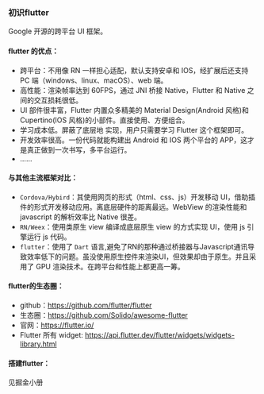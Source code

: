 ### 初识flutter

Google 开源的跨平台 UI 框架。

#### flutter 的优点：
  - 跨平台：不用像 RN 一样担心适配，默认支持安卓和 IOS，经扩展后还支持 PC 端（windows、linux、macOS）、web 端。
  - 高性能：渲染帧率达到 60FPS，通过 JNI 桥接 Native，Flutter 和 Native 之间的交互损耗很低。
  - UI 部件很丰富，Flutter 内置众多精美的 Material Design(Android 风格)和Cupertino(IOS 风格)的小部件。直接使用、方便组合。
  - 学习成本低。屏蔽了底层地 实现，用户只需要学习 Flutter 这个框架即可。
  - 开发效率很高。一份代码就能构建出 Android 和 IOS 两个平台的 APP，这才是真正做到一次书写，多平台运行。
  - ......

#### 与其他主流框架对比：
  - `Cordova/Hybird`：其使用网页的形式（html、css、js）开发移动 UI，借助插件的形式开发移动应用。离底层硬件的距离最远。WebView 的渲染性能和 javascript 的解析效率比 Native 很差。
  - `RN/Weex`：使用类原生 view 编译成底层原生 view 的方式实现 UI，使用 js 引擎运行 js 代码。
  - `flutter`：使用了 `Dart` 语言,避免了RN的那种通过桥接器与Javascript通讯导致效率低下的问题。虽没使用原生控件来渲染UI，但效果却由于原生。并且采用了 GPU 渲染技术。在跨平台和性能上都更高一筹。

#### flutter的生态圈：
  - github：https://github.com/flutter/flutter
  - 生态圈：https://github.com/Solido/awesome-flutter
  - 官网：https://flutter.io/
  - Flutter 所有 widget: https://api.flutter.dev/flutter/widgets/widgets-library.html

#### 搭建flutter：

见掘金小册
